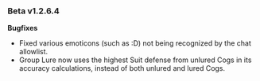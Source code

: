 ### Beta v1.2.6.4
 
**Bugfixes**
- Fixed various emoticons (such as :D) not being recognized by the chat allowlist.
- Group Lure now uses the highest Suit defense from unlured Cogs in its accuracy calculations, instead of both unlured and lured Cogs.